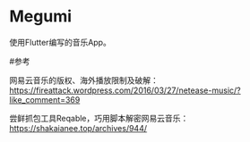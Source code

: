 # Megumi

使用Flutter编写的音乐App。

#参考

网易云音乐的版权、海外播放限制及破解：
https://fireattack.wordpress.com/2016/03/27/netease-music/?like_comment=369

尝鲜抓包工具Reqable，巧用脚本解密网易云音乐：
https://shakaianee.top/archives/944/

